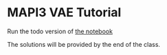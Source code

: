 # MAPI3 VAE Tutorial

Run the todo version of <a href="https://github.com/Kheil-Z/MAPI3_Tutorial/blob/main/MAPI3_AutoEncoder_Latent_Space.ipynb"> the notebook </a>

The solutions will be provided by the end of the class.
